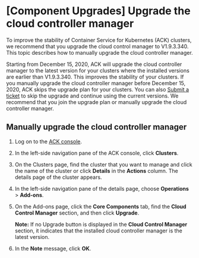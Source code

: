 # \[Component Upgrades\] Upgrade the cloud controller manager

To improve the stability of Container Service for Kubernetes \(ACK\) clusters, we recommend that you upgrade the cloud control manager to V1.9.3.340. This topic describes how to manually upgrade the cloud controller manager.

Starting from December 15, 2020, ACK will upgrade the cloud controller manager to the latest version for your clusters where the installed versions are earlier than V1.9.3.340. This improves the stability of your clusters. If you manually upgrade the cloud controller manager before December 15, 2020, ACK skips the upgrade plan for your clusters. You can also [Submit a ticket](https://workorder-intl.console.aliyun.com/console.htm) to skip the upgrade and continue using the current versions. We recommend that you join the upgrade plan or manually upgrade the cloud controller manager.

## Manually upgrade the cloud controller manager

1.  Log on to the [ACK console](https://cs.console.aliyun.com).

2.  In the left-side navigation pane of the ACK console, click **Clusters**.

3.  On the Clusters page, find the cluster that you want to manage and click the name of the cluster or click **Details** in the **Actions** column. The details page of the cluster appears.

4.  In the left-side navigation pane of the details page, choose **Operations** \> **Add-ons**.

5.  On the Add-ons page, click the **Core Components** tab, find the **Cloud Control Manager** section, and then click **Upgrade**.

    **Note:** If no Upgrade button is displayed in the **Cloud Control Manager** section, it indicates that the installed cloud controller manager is the latest version.

6.  In the **Note** message, click **OK**.


